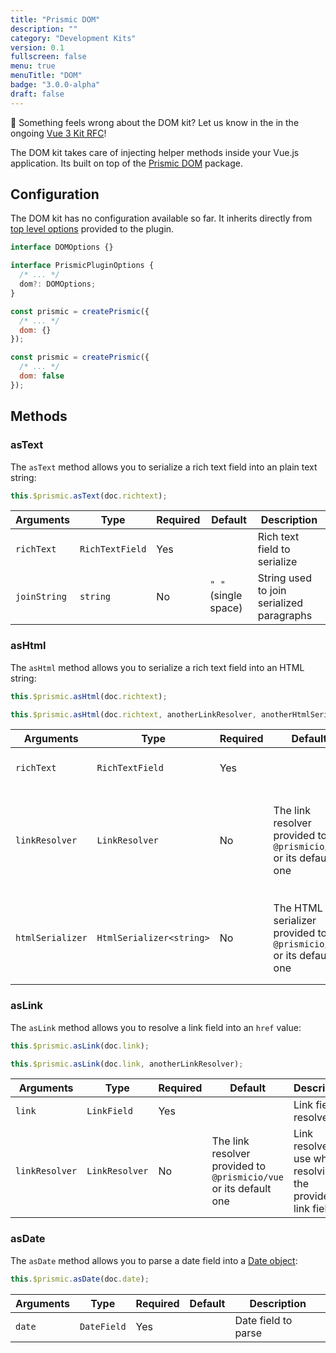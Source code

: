 ```yaml
---
title: "Prismic DOM"
description: ""
category: "Development Kits"
version: 0.1
fullscreen: false
menu: true
menuTitle: "DOM"
badge: "3.0.0-alpha"
draft: false
---
```


<d-alert type="info">

🤔 Something feels wrong about the DOM kit? Let us know in the in the ongoing [Vue 3 Kit RFC](https://github.com/prismicio/prismic-vue/issues/46)!

</d-alert>

The DOM kit takes care of injecting helper methods inside your Vue.js application. Its built on top of the [Prismic DOM](https://github.com/prismicio/prismic-dom) package.

## Configuration

The DOM kit has no configuration available so far. It inherits directly from [top level options](/references#configuration) provided to the plugin.

<style>
  .code-group {
    margin-top: 16px;
    margin-bottom: 40px;
  }

  code .token.builtin {
    color: #bef264;
  }
</style>

<d-code-group>
  <d-code-block label="Interface" active>

```typescript
interface DOMOptions {}

interface PrismicPluginOptions {
  /* ... */
  dom?: DOMOptions;
}
```

  </d-code-block>
  <d-code-block label="Defaults">

```javascript
const prismic = createPrismic({
  /* ... */
  dom: {}
});
```

  </d-code-block>
  <d-code-block label="Disabling the Kit">

```javascript
const prismic = createPrismic({
  /* ... */
  dom: false
});
```

  </d-code-block>
</d-code-group>

## Methods

### asText

The `asText` method allows you to serialize a rich text field into an plain text string:

<d-code-group>
  <d-code-block label="Basic" active>

```javascript
this.$prismic.asText(doc.richtext);
```

  </d-code-block>
</d-code-group>

| Arguments    | Type            | Required | Default              | Description                               |
| ------------ | --------------- | -------- | -------------------- | ----------------------------------------- |
| `richText`   | `RichTextField` | Yes      |                      | Rich text field to serialize              |
| `joinString` | `string`        | No       | `" "` (single space) | String used to join serialized paragraphs |

### asHtml

The `asHtml` method allows you to serialize a rich text field into an HTML string:

<d-code-group>
  <d-code-block label="Basic" active>

```javascript
this.$prismic.asHtml(doc.richtext);
```

  </d-code-block>
  <d-code-block label="Manual">

```javascript
this.$prismic.asHtml(doc.richtext, anotherLinkResolver, anotherHtmlSerializer);
```

  </d-code-block>
</d-code-group>

| Arguments        | Type                     | Required | Default                                                             | Description                                                         |
| ---------------- | ------------------------ | -------- | ------------------------------------------------------------------- | ------------------------------------------------------------------- |
| `richText`       | `RichTextField`          | Yes      |                                                                     | Rich text field to serialize                                        |
| `linkResolver`   | `LinkResolver`           | No       | The link resolver provided to `@prismicio/vue` or its default one   | Link resolver to use when resolving links inside the provided field |
| `htmlSerializer` | `HtmlSerializer<string>` | No       | The HTML serializer provided to `@prismicio/vue` or its default one | HTML serializer to use when serializing the provided field          |

### asLink

The `asLink` method allows you to resolve a link field into an `href` value:

<d-code-group>
  <d-code-block label="Basic" active>

```javascript
this.$prismic.asLink(doc.link);
```

  </d-code-block>
  <d-code-block label="Manual">

```javascript
this.$prismic.asLink(doc.link, anotherLinkResolver);
```

  </d-code-block>
</d-code-group>

| Arguments      | Type           | Required | Default                                                           | Description                                                 |
| -------------- | -------------- | -------- | ----------------------------------------------------------------- | ----------------------------------------------------------- |
| `link`         | `LinkField`    | Yes      |                                                                   | Link field to resolve                                       |
| `linkResolver` | `LinkResolver` | No       | The link resolver provided to `@prismicio/vue` or its default one | Link resolver to use when resolving the provided link field |

### asDate

The `asDate` method allows you to parse a date field into a [Date object](https://developer.mozilla.org/en-US/docs/Web/JavaScript/Reference/Global_Objects/Date):

<d-code-group>
  <d-code-block label="Basic" active>

```javascript
this.$prismic.asDate(doc.date);
```

  </d-code-block>
</d-code-group>

| Arguments | Type        | Required | Default | Description         |
| --------- | ----------- | -------- | ------- | ------------------- |
| `date`    | `DateField` | Yes      |         | Date field to parse |
